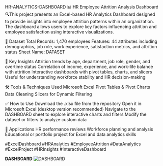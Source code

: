 HR-ANALYTICS-DASHBOARD
📊 HR Employee Attrition Analysis Dashboard 🔍This project presents an Excel-based HR Analytics Dashboard designed to provide insights into employee attrition patterns within an organization. The dashboard allows users to explore key factors influencing attrition and employee satisfaction using interactive visualizations.

📁 Dataset
Total Records: 1,470 employees
Features: 44 attributes including demographics, job role, work experience, satisfaction metrics, and attrition status
Sheet Name: DATASET

🎯 Key Insights
Attrition trends by age, department, job role, gender, and overtime status
Correlation of income, experience, and work-life balance with attrition
Interactive dashboards with pivot tables, charts, and slicers
Useful for understanding workforce stability and HR decision-making

🛠 Tools & Techniques Used
Microsoft Excel
Pivot Tables & Pivot Charts
Data Cleaning
Slicers for Dynamic Filtering

✅ How to Use
Download the .xlsx file from the repository
Open it in Microsoft Excel (desktop version recommended)
Navigate to the DASHBOARD sheet to explore interactive charts and filters
Modify the dataset or filters to analyze custom data

📌 Applications
HR performance reviews
Workforce planning and analysis
Educational or portfolio project for Excel and data analytics skills

#ExcelDashboard #HRAnalytics #EmployeeAttrition #DataAnalytics #ExcelProject #HRInsights #InteractiveDashboard


**DASHBOARD**
![DASHBOARD]([https://user-images.githubusercontent.com/112153548/213707717-bfc9f479-52d9-407b-99e1-e94db7ae10a3.png](https://github.com/abhilashprasadsahoo/HR-ANALYTICS-DASHBOARD/blob/main/DASHBOARD.png))
